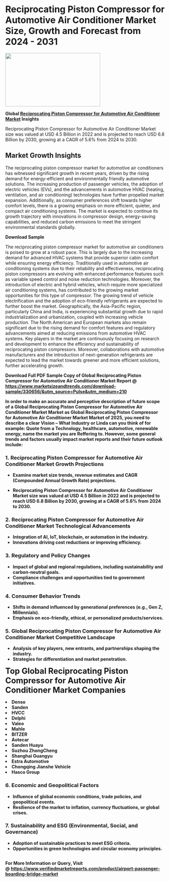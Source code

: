 <H1>Reciprocating Piston Compressor for Automotive Air Conditioner Market Size, Growth and Forecast from 2024 - 2031</H1><img class="aligncenter size-medium wp-image-584254" src="https://thirdeyenews.in/wp-content/uploads/2024/09/Global-Market-Research-300x168.jpeg" alt="" width="300" height="168" /><p><strong>Global&nbsp;<a href="https://www.marketsizeandtrends.com/download-sample/330656/&amp;utm_source=Pulse&amp;utm_medium=210">Reciprocating Piston Compressor for Automotive Air Conditioner Market</a> Insights</strong></p><p>Reciprocating Piston Compressor for Automotive Air Conditioner Market size was valued at USD 4.5 Billion in 2022 and is projected to reach USD 6.8 Billion by 2030, growing at a CAGR of 5.6% from 2024 to 2030.</p><p><h2>Market Growth Insights</h2> <p>The reciprocating piston compressor market for automotive air conditioners has witnessed significant growth in recent years, driven by the rising demand for energy-efficient and environmentally friendly automotive solutions. The increasing production of passenger vehicles, the adoption of electric vehicles (EVs), and the advancements in automotive HVAC (heating, ventilation, and air conditioning) technologies have further propelled market expansion. Additionally, as consumer preferences shift towards higher comfort levels, there is a growing emphasis on more efficient, quieter, and compact air conditioning systems. The market is expected to continue its growth trajectory with innovations in compressor design, energy-saving capabilities, and reduced carbon emissions to meet the stringent environmental standards globally.</p> <p><strong>Download Sample</strong></p> <p>The reciprocating piston compressor market for automotive air conditioners is poised to grow at a robust pace. This is largely due to the increasing demand for advanced HVAC systems that provide superior cabin comfort while ensuring energy efficiency. Traditionally used in automotive air conditioning systems due to their reliability and effectiveness, reciprocating piston compressors are evolving with enhanced performance features such as variable speed control and noise reduction technologies. Moreover, the introduction of electric and hybrid vehicles, which require more specialized air conditioning systems, has contributed to the growing market opportunities for this type of compressor. The growing trend of vehicle electrification and the adoption of eco-friendly refrigerants are expected to further boost the market. Geographically, the Asia-Pacific region, particularly China and India, is experiencing substantial growth due to rapid industrialization and urbanization, coupled with increasing vehicle production. The North American and European markets also remain significant due to the rising demand for comfort features and regulatory advancements aimed at reducing emissions from automotive HVAC systems. Key players in the market are continuously focusing on research and development to enhance the efficiency and sustainability of reciprocating piston compressors. Moreover, collaborations with automotive manufacturers and the introduction of next-generation refrigerants are expected to lead the market towards greener and more efficient solutions, further accelerating growth. <p><strong></p><p><span class=""><strong>Download Full PDF Sample Copy of Global Reciprocating Piston Compressor for Automotive Air Conditioner Market Report</strong> @ <a href="https://www.marketsizeandtrends.com/download-sample/330656/&amp;utm_source=Pulse&amp;utm_medium=210" target="_blank">https://www.marketsizeandtrends.com/download-sample/330656/&amp;utm_source=Pulse&amp;utm_medium=210</a></span></p><p>In order to make an accurate and perceptive description of future scope of a Global&nbsp;Reciprocating Piston Compressor for Automotive Air Conditioner Market Market as Global&nbsp;Reciprocating Piston Compressor for Automotive Air Conditioner Market Market of 2025, you need to describe a clear Vision &ndash; What Industry or Linda can you think of for example: Quote from a Technology, healthcare, automotive, renewable energy, name the market you are Reffering to. However, some general trends and factors usually impact market reports and their future outlook include:</p><h3>1.&nbsp;<strong>Reciprocating Piston Compressor for Automotive Air Conditioner Market Growth Projections</strong></h3><ul><li>Examine market size trends, revenue estimates and CAGR (Compounded Annual Growth Rate) projections.</li><li><p>Reciprocating Piston Compressor for Automotive Air Conditioner Market size was valued at USD 4.5 Billion in 2022 and is projected to reach USD 6.8 Billion by 2030, growing at a CAGR of 5.6% from 2024 to 2030.</p></li></ul><h3>2.&nbsp;<strong>Reciprocating Piston Compressor for Automotive Air Conditioner Market Technological Advancements</strong></h3><ul><li>Integration of AI, IoT, blockchain, or automation in the industry.</li><li>Innovations driving cost reductions or improving efficiency.</li></ul><h3>3.&nbsp;<strong>Regulatory and Policy Changes</strong></h3><ul><li>Impact of global and regional regulations, including sustainability and carbon-neutral goals.</li><li>Compliance challenges and opportunities tied to government initiatives.</li></ul><h3>4.&nbsp;<strong>Consumer Behavior Trends</strong></h3><ul><li>Shifts in demand influenced by generational preferences (e.g., Gen Z, Millennials).</li><li>Emphasis on eco-friendly, ethical, or personalized products/services.</li></ul><h3>5.&nbsp;<strong>Global Reciprocating Piston Compressor for Automotive Air Conditioner Market Competitive Landscape</strong></h3><ul><li>Analysis of key players, new entrants, and partnerships shaping the industry.</li><li>Strategies for differentiation and market penetration.</li></ul><p data-pm-slice="1 1 []"><span style="color: inherit; font-family: inherit; font-size: 25px;">Top Global Reciprocating Piston Compressor for Automotive Air Conditioner Market Companies</span></p><div class="" data-test-id=""><p><li>Denso</li><li> Sanden</li><li> HVCC</li><li> Delphi</li><li> Valeo</li><li> Mahle</li><li> BITZER</li><li> Aotecar</li><li> Sanden Huayu</li><li> Suzhou ZhongCheng</li><li> Shanghai Guangyu</li><li> Estra Automotive</li><li> Chongqing Jianshe Vehicle</li><li> Hasco Group</li></p></div><h3>6.&nbsp;<strong>Economic and Geopolitical Factors</strong></h3><ul><li>Influence of global economic conditions, trade policies, and geopolitical events.</li><li>Resilience of the market to inflation, currency fluctuations, or global crises.</li></ul><h3>7.&nbsp;<strong>Sustainability and ESG (Environmental, Social, and Governance)</strong></h3><ul><li>Adoption of sustainable practices to meet ESG criteria.</li><li>Opportunities in green technologies and circular economy principles.</li></ul><h2><strong style="font-size: 14px;">For More Information or Query, Visit @&nbsp;</strong><a style="background-color: #ffffff; font-size: 14px;" href="https://www.marketsizeandtrends.com/report/reciprocating-piston-compressor-for-automotive-air-conditioner-market/" target="_blank">https://www.verifiedmarketreports.com/product/airport-passenger-boarding-bridge-market</a></h2>
